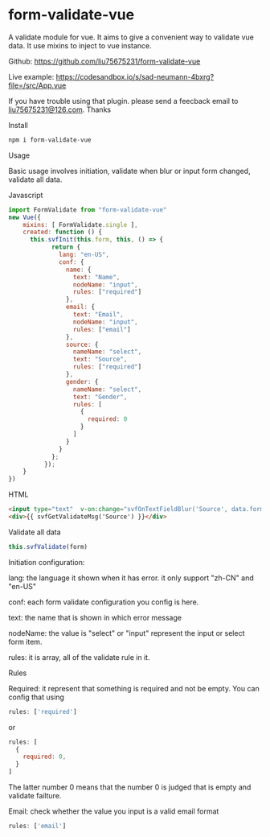 # form-validate-vue

A validate module for vue. It aims to give a convenient way to validate vue data. It use mixins to inject to vue instance.

Github: https://github.com/liu75675231/form-validate-vue

Live example: https://codesandbox.io/s/sad-neumann-4bxrg?file=/src/App.vue

If you have trouble using that plugin. please send a feecback email to liu75675231@126.com. Thanks

Install
```javascript
npm i form-validate-vue
```



Usage

Basic usage involves initiation, validate when blur or input form changed, validate all data.

Javascript
```javascript
import FormValidate from "form-validate-vue"
new Vue({
    mixins: [ FormValidate.single ],
    created: function () {
      this.svfInit(this.form, this, () => {
            return {
              lang: "en-US",
              conf: {
                name: {
                  text: "Name",
                  nodeName: "input",
                  rules: ["required"]
                },
                email: {
                  text: "Email",
                  nodeName: "input",
                  rules: ["email"]
                },
                source: {
                  nameName: "select",
                  text: "Source",
                  rules: ["required"]
                },
                gender: {
                  nameName: "select",
                  text: "Gender",
                  rules: [
                    {
                      required: 0
                    }
                  ]
                }
              }
            };
          });
    }
})
```

HTML
```html
<input type="text"  v-on:change="svfOnTextFieldBlur('Source', data.form.Source)" />
<div>{{ svfGetValidateMsg('Source') }}</div>
```

Validate all data
```javascript
this.svfValidate(form)
```

Initiation configuration:

lang: the language it shown when it has error. it only support "zh-CN" and "en-US"

conf: each form validate configuration you config is here. 

text: the name that is shown in which error message

nodeName: the value is "select" or "input" represent the input or select form item.

rules: it is array, all of the validate rule in it.


Rules

Required: it represent that something is required and not be empty. You can config that using
```javascript
rules: ['required']
``` 
or 
```javascript
rules: [
  {
    required: 0,
  }
]
```

The latter number 0 means that the number 0 is judged that is empty and validate failture.

Email: check whether the value you input is a valid email format
```javascript
rules: ['email']
```


